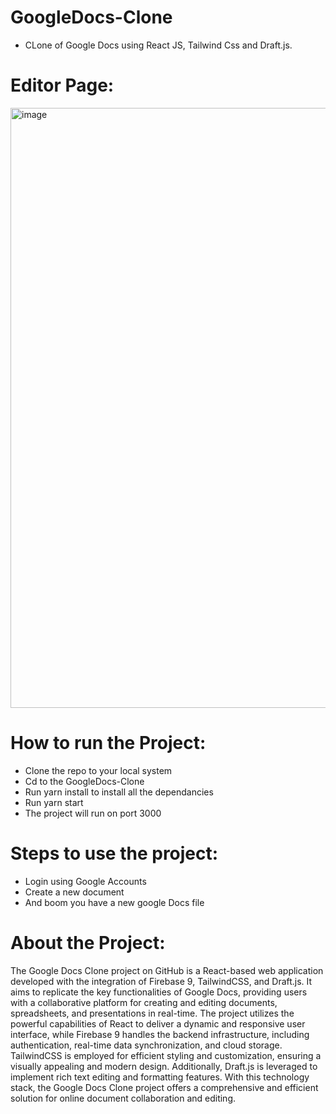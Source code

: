# GoogleDocs-Clone
- CLone of Google Docs using React JS, Tailwind Css and Draft.js.

# Editor Page:
<img width="960" alt="image" src="https://github.com/shashwata2003/GoogleDocs-Clone/assets/93364178/2e7b1dcd-c03e-47af-b950-bf488f22e342">

# How to run the Project:
- Clone the repo to your local system
- Cd to the GoogleDocs-Clone
- Run yarn install to install all the dependancies
- Run yarn start
- The project will run on port 3000

# Steps to use the project:
- Login using Google Accounts
- Create a new document
- And boom you have a new google Docs file

# About the Project:
The Google Docs Clone project on GitHub is a React-based web application developed with the integration of Firebase 9, TailwindCSS, and Draft.js. 
It aims to replicate the key functionalities of Google Docs, providing users with a collaborative platform for creating and editing documents, 
spreadsheets, and presentations in real-time. The project utilizes the powerful capabilities of React to deliver a dynamic and responsive user interface, 
while Firebase 9 handles the backend infrastructure, including authentication, real-time data synchronization, and cloud storage. TailwindCSS is employed 
for efficient styling and customization, ensuring a visually appealing and modern design. Additionally, Draft.js is leveraged to implement rich text
editing and formatting features. With this technology stack, the Google Docs Clone project offers a comprehensive and efficient solution for online 
document collaboration and editing.
